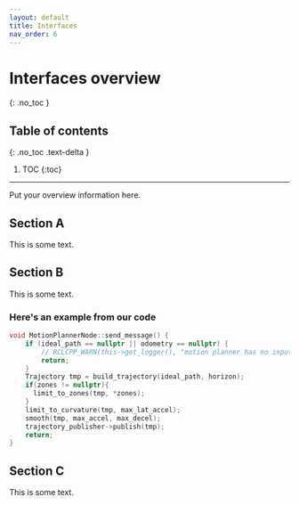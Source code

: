 ```yaml
---
layout: default
title: Interfaces
nav_order: 6
---
```


# Interfaces overview
{: .no_toc }

## Table of contents
{: .no_toc .text-delta }

1. TOC
{:toc}

---

Put your overview information here.

## Section A
This is some text.

## Section B
This is some text.

### Here's an example from our code
```cpp
void MotionPlannerNode::send_message() {
    if (ideal_path == nullptr || odometry == nullptr) {
        // RCLCPP_WARN(this->get_logger(), "motion planner has no input path, skipping...");
        return;
    }
    Trajectory tmp = build_trajectory(ideal_path, horizon);
    if(zones != nullptr){
      limit_to_zones(tmp, *zones);
    }
    limit_to_curvature(tmp, max_lat_accel);
    smooth(tmp, max_accel, max_decel);
    trajectory_publisher->publish(tmp);
    return;
}
```

## Section C
This is some text.
